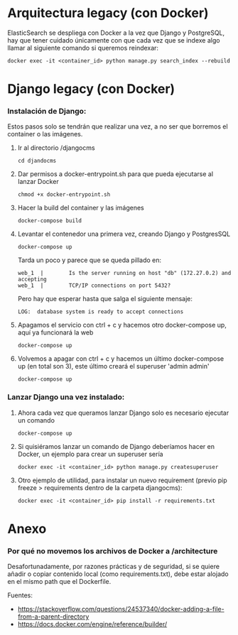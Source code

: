 # Arquitectura legacy (con Docker)

ElasticSearch se despliega con Docker a la vez que Django y PostgreSQL, hay que tener cuidado únicamente con que cada vez que se indexe algo llamar al siguiente comando si queremos reindexar:

```
docker exec -it <container_id> python manage.py search_index --rebuild
```

# Django legacy (con Docker)

### **Instalación** de Django:

Estos pasos solo se tendrán que realizar una vez, a no ser que borremos el container o las imágenes.

  1. Ir al directorio /djangocms 
      ``` 
      cd djandocms 
      ```
  2. Dar permisos a docker-entrypoint.sh para que pueda ejecutarse al lanzar Docker
      ```
      chmod +x docker-entrypoint.sh
      ```
  4. Hacer la build del container y las imágenes
      ``` 
      docker-compose build
      ```
  5. Levantar el contenedor una primera vez, creando Django y PostgresSQL
      ``` 
      docker-compose up
      ```
      Tarda un poco y parece que se queda pillado en:
      ```
      web_1  |        Is the server running on host "db" (172.27.0.2) and accepting
      web_1  |        TCP/IP connections on port 5432?
      ```
      Pero hay que esperar hasta que salga el siguiente mensaje:
      ```
      LOG:  database system is ready to accept connections
      ```
  6. Apagamos el servicio con ctrl + c y hacemos otro docker-compose up, aquí ya funcionará la web
      ``` 
      docker-compose up
      ```
  7. Volvemos a apagar con ctrl + c y hacemos un último docker-compose up (en total son 3), este último creará el superuser 'admin admin'
      ``` 
      docker-compose up
      ```

### Lanzar Django una vez instalado:

  1. Ahora cada vez que queramos lanzar Django solo es necesario ejecutar un comando
      ```
      docker-compose up
      ```
  2. Si quisiéramos lanzar un comando de Django deberíamos hacer en Docker, un ejemplo para crear un superuser sería
      ```
      docker exec -it <container_id> python manage.py createsuperuser
      ```
  3. Otro ejemplo de utilidad, para instalar un nuevo requirement (previo pip freeze > requirements dentro de la carpeta djangocms):
      ```
      docker exec -it <container_id> pip install -r requirements.txt   
      ```
# Anexo

### Por qué no movemos los archivos de Docker a /architecture

Desafortunadamente, por razones prácticas y de seguridad, si se quiere añadir o copiar contenido local (como requirements.txt), debe estar alojado en el mismo path que el Dockerfile.

Fuentes: 
- https://stackoverflow.com/questions/24537340/docker-adding-a-file-from-a-parent-directory
- https://docs.docker.com/engine/reference/builder/